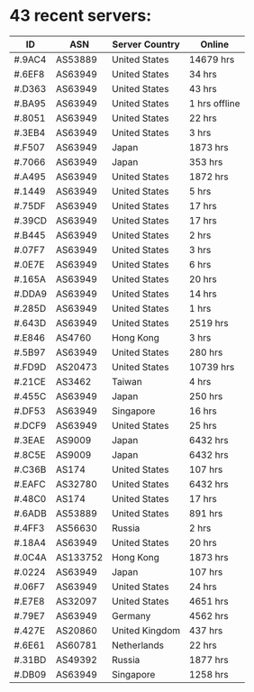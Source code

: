 # 43 recent servers:

| ID | ASN | Server Country | Online |
| ------ | ------ | ------ | ------ |
| #.9AC4 | AS53889 | United States | 14679 hrs |
| #.6EF8 | AS63949 | United States | 34 hrs |
| #.D363 | AS63949 | United States | 43 hrs |
| #.BA95 | AS63949 | United States | 1 hrs offline |
| #.8051 | AS63949 | United States | 22 hrs |
| #.3EB4 | AS63949 | United States | 3 hrs |
| #.F507 | AS63949 | Japan | 1873 hrs |
| #.7066 | AS63949 | Japan | 353 hrs |
| #.A495 | AS63949 | United States | 1872 hrs |
| #.1449 | AS63949 | United States | 5 hrs |
| #.75DF | AS63949 | United States | 17 hrs |
| #.39CD | AS63949 | United States | 17 hrs |
| #.B445 | AS63949 | United States | 2 hrs |
| #.07F7 | AS63949 | United States | 3 hrs |
| #.0E7E | AS63949 | United States | 6 hrs |
| #.165A | AS63949 | United States | 20 hrs |
| #.DDA9 | AS63949 | United States | 14 hrs |
| #.285D | AS63949 | United States | 1 hrs |
| #.643D | AS63949 | United States | 2519 hrs |
| #.E846 | AS4760 | Hong Kong | 3 hrs |
| #.5B97 | AS63949 | United States | 280 hrs |
| #.FD9D | AS20473 | United States | 10739 hrs |
| #.21CE | AS3462 | Taiwan | 4 hrs |
| #.455C | AS63949 | Japan | 250 hrs |
| #.DF53 | AS63949 | Singapore | 16 hrs |
| #.DCF9 | AS63949 | United States | 25 hrs |
| #.3EAE | AS9009 | Japan | 6432 hrs |
| #.8C5E | AS9009 | Japan | 6432 hrs |
| #.C36B | AS174 | United States | 107 hrs |
| #.EAFC | AS32780 | United States | 6432 hrs |
| #.48C0 | AS174 | United States | 17 hrs |
| #.6ADB | AS53889 | United States | 891 hrs |
| #.4FF3 | AS56630 | Russia | 2 hrs |
| #.18A4 | AS63949 | United States | 20 hrs |
| #.0C4A | AS133752 | Hong Kong | 1873 hrs |
| #.0224 | AS63949 | Japan | 107 hrs |
| #.06F7 | AS63949 | United States | 24 hrs |
| #.E7E8 | AS32097 | United States | 4651 hrs |
| #.79E7 | AS63949 | Germany | 4562 hrs |
| #.427E | AS20860 | United Kingdom | 437 hrs |
| #.6E61 | AS60781 | Netherlands | 22 hrs |
| #.31BD | AS49392 | Russia | 1877 hrs |
| #.DB09 | AS63949 | Singapore | 1258 hrs |

